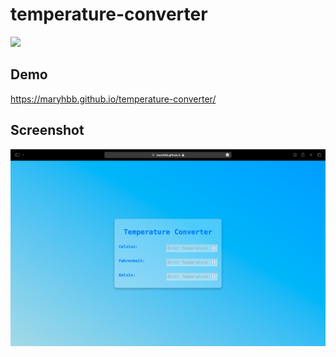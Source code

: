 # temperature-converter


![](https://github.com/maryhbb/temperature-converter/actions/workflows/workflow.yml/badge.svg)



## Demo


https://maryhbb.github.io/temperature-converter/

## Screenshot

![](images/temp.png)
